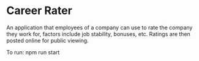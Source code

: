 # Career Rater
An application that employees of a company can use to rate the company they work for, factors include job stability, bonuses, etc. Ratings are then posted online for public viewing.

To run: npm run start